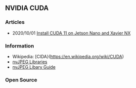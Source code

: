 ## NVIDIA CUDA


### Articles
- 2020/10/01 [Install CUDA 11 on Jetson Nano and Xavier NX](https://www.seeedstudio.com/blog/2020/07/29/install-cuda-11-on-jetson-nano-and-xavier-nx/)


### Information
- Wikipedia: [CIDA}(https://en.wikipedia.org/wiki/CUDA)
- [nvJPEG Libraries](https://developer.nvidia.com/nvjpeg)
- [nvJPEG Libary Guide](https://www.clear.rice.edu/comp422/resources/cuda/pdf/nvJPEG.pdf)


### Open Source


